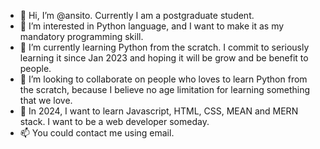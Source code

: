 - 👋 Hi, I’m @ansito. Currently I am a postgraduate student.
- 👀 I’m interested in Python language, and I want to make it as my mandatory programming skill.
- 🌱 I’m currently learning Python from the scratch. I commit to seriously learning it since Jan 2023 and hoping it will be grow and be benefit to people.
- 💞️ I’m looking to collaborate on people who loves to learn Python from the scratch, because I believe no age limitation for learning something that we love.
- 👀 In 2024, I want to learn Javascript, HTML, CSS, MEAN and MERN stack. I want to be a web developer someday.
- 📫 You could contact me using email.

<!---
ansito/ansito is a ✨ special ✨ repository because its `README.md` (this file) appears on your GitHub profile.
You can click the Preview link to take a look at your changes.
--->
